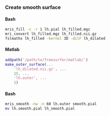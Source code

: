 ### Create smooth surface

#### Bash
```bash
mris_fill -c -r 1 lh.pial lh_filled.mgz
mri_convert lh_filled.mgz lh_filled.nii.gz
fslmaths lh_filled -kernel 3D -dilF lh_dilated
```

#### Matlab
```matlab
addpath('/path/to/freesurfer/matlab/')
make_outer_surface(...
    'lh_dilated.nii.gz', ...
    15, ...
    'lh.outer', ...
    1)
```

#### Bash
```bash
mris_smooth -nw -n 60 lh.outer smooth.pial
mv lh.smooth.pial lh_smooth.pial
```


